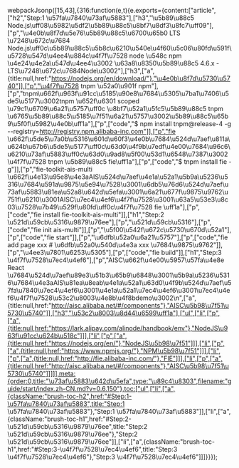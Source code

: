 webpackJsonp([15,43],{316:function(e,t){e.exports={content:["article",["h2","Step:1 \u57fa\u7840\u73af\u5883"],["h3","\u5b89\u88c5 Node.js\uff08\u5982\u5df2\u5b89\u88c5\u8bf7\u8df3\u8fc7\uff09"],["p","\u4e0b\u8f7d\u5e76\u5b89\u88c5\u6700\u65b0 LTS \u7248\u672c\u7684 Node.js\uff0c\u5b89\u88c5\u5b8c\u6210\u540e\u4f60\u5c06\u80fd\u591f\u5728\u547d\u4ee4\u884c\u4f7f\u7528 node \u548c npm \u4e24\u4e2a\u547d\u4ee4\u3002 \u63a8\u8350\u5b89\u88c5 4.6.x - LTS\u7248\u672c\u7684Node\u3002"],["h3",["a",{title:null,href:"https://nodejs.org/en/download/"},"\u4e0b\u8f7d\u5730\u5740"]],["p","\u4f7f\u7528 tnpm \u52a0\u901f npm"],["p","tnpm\u662f\u963f\u91cc\u5185\u90e8\u7684\u5305\u7ba1\u7406\u5de5\u5177\u3002tnpm \u652f\u6301 scoped \u79c1\u6709\u6a21\u5757\uff0c \u8bf7\u52a1\u5fc5\u5b89\u88c5 tnpm \u6765\u5b89\u88c5\u5185\u7f51\u6a21\u5757\u3002\u5b89\u88c5\u65b9\u5f0f\u5982\u4e0b\uff1a"],["p",["code","$ npm install tnpm@release-4 -g --registry=http://registry.npm.alibaba-inc.com"]],["p","fie \u662f\u5de5\u7a0b\u5316\u601d\u60f3\u4e0b\u7684\u524d\u7aef\u811a\u624b\u67b6\u5de5\u5177\uff0c\u63d0\u4f9b\u7edf\u4e00\u7684\u96c6\u6210\u73af\u5883\uff0c\u63d0\u9ad8\u5f00\u53d1\u6548\u7387\u3002 \u4f7f\u7528 tnpm \u5b89\u88c5 fie\uff1a"],["p",["code","$ tnpm install fie -g"]],["p","fie-toolkit-ais-multi \u662f\u4e13\u95e8\u4e3aAIS\u524d\u7aef\u4e1a\u52a1\u5b9a\u5236\u5316\u7684\u591a\u9875\u5e94\u7528\u3001\u6db5\u76d6\u524d\u7aef\u73af\u5883\u81ea\u52a8\u642d\u5efa\u3001\u6a21\u677f\u9875\u9762\u751f\u6210\u3001AISC\u7ec4\u4ef6\u4f7f\u7528\u3001\u63a5\u53e3\u8c03\u7528\u7b49\u529f\u80fd\uff0c\u4f7f\u7528 fie \uff1a"],["p",["code","fie install fie-toolkit-ais-multi"]],["h1","Step:2 \u521d\u59cb\u5316\u9879\u76ee"],["p","\u521d\u59cb\u5316"],["p",["code","fie init ais-multi"]],["p","\u5f00\u542f\u672c\u5730\u670d\u52a1"],["p",["code","fie start"]],["p","\u6dfb\u52a0\u6a21\u5757"],["p",["code","fie add page xxx # \u6dfb\u52a0\u540d\u4e3a xxx \u7684\u9875\u9762"]],["p","\u4ee3\u7801\u6253\u5305"],["p",["code","fie build"]],["h1","Step:3 \u4f7f\u7528\u7ec4\u4ef6"],["p","AISC\u662f\u4e00\u5957\u57fa\u4e8e React \u7684\u524d\u7aef\u89e3\u51b3\u65b9\u6848\u3001\u5b9a\u5236\u5316\u7684\u4e3aAIS\u81ea\u8eab\u4e1a\u52a1\u63d0\u4f9b\u524d\u7aef\u57fa\u7840\u7ec4\u4ef6\u3001\u4e1a\u52a1\u7ec4\u4ef6\u3001\u7ec4\u4ef6\u4f7f\u7528\u53c2\u8003\u4e8b\u4f8bdemo\u3002\n",["a",{title:null,href:"http://aisc.alibaba.net/#/components"},"AISC\u5b98\u7f51\u5730\u5740"]],["h3","\u53c2\u8003\u8d44\u6599\uff1a"],["ul",["li",["p",["a",{title:null,href:"https://lark.alipay.com/alinode/handbook/env"},"NodeJS\u963f\u91cc\u624b\u518c"]]],["li",["p",["a",{title:null,href:"https://nodejs.org/en/"},"NodeJS\u5b98\u7f51"]]],["li",["p",["a",{title:null,href:"https://www.npmjs.org/"},"NPM\u5b98\u7f51"]]],["li",["p",["a",{title:null,href:"http://fie.alibaba-inc.com/"},"FIE"]]],["li",["p",["a",{title:null,href:"http://aisc.alibaba.net/#/components"},"AISC\u5b98\u7f51\u5730\u5740"]]]]],meta:{order:0,title:"\u73af\u5883\u642d\u5efa",type:"\u89c4\u8303",filename:"guide/start/index.zh-CN.md?v=0.6.150"},toc:["ul",["li",["a",{className:"brush-toc-h2",href:"#Step:1-\u57fa\u7840\u73af\u5883",title:"Step:1 \u57fa\u7840\u73af\u5883"},"Step:1 \u57fa\u7840\u73af\u5883"]],["li",["a",{className:"brush-toc-h1",href:"#Step:2-\u521d\u59cb\u5316\u9879\u76ee",title:"Step:2 \u521d\u59cb\u5316\u9879\u76ee"},"Step:2 \u521d\u59cb\u5316\u9879\u76ee"]],["li",["a",{className:"brush-toc-h1",href:"#Step:3-\u4f7f\u7528\u7ec4\u4ef6",title:"Step:3 \u4f7f\u7528\u7ec4\u4ef6"},"Step:3 \u4f7f\u7528\u7ec4\u4ef6"]]]}}});